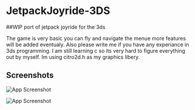 # JetpackJoyride-3DS
##WIP port of jetpack joyride for the 3ds

The game is very basic you can fly and navigate the menue more features will be added eventualy.
Also please write me if you have any experiance in 3ds programming. I am still learning c so its very hard to figure everything out by myself.
Im using citro2d.h as my graphics libery. 

## Screenshots

![App Screenshot](https://cdn.discordapp.com/attachments/891038205032407050/1108693179936538654/image.png)

![App Screenshot](https://cdn.discordapp.com/attachments/891038205032407050/1108693357795999754/image.png)
